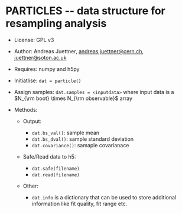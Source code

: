 # PARTICLES -- data structure for resampling analysis

- License: GPL v3
- Author: Andreas Juettner, andreas.juettner@cern.ch, juettner@soton.ac.uk

- Requires: numpy and h5py

- Initiatlise: `dat = particle()`

- Assign samples: `dat.samples = <inputdata>`
  where input data is a $N_{\rm boot} \times N_{\rm observable}$ array

- Methods:
    - Output: 
        - `dat.bs_val()`: sample mean
        - `dat.bs_dval()`: sample standard deviation
        - `dat.covariance()`: samaple covarianace

    - Safe/Read data to h5:
        - `dat.safe(filename)`
        - `dat.read(filename)`
  
    - Other:
        - `dat.info` is a dictionary that can be used to store additional information like fit quality, fit range etc. 
     
